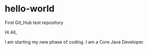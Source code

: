 # hello-world
First Git_Hub test repository

Hi All,

I am starting my new phase of coding. I am a Core Java Developer.
